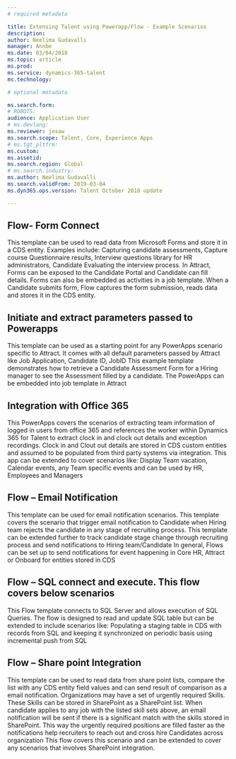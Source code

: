 ```yaml
---
# required metadata

title: Extensing Talent using Powerapp/Flow - Example Scenarios
description: 
author: Neelima Gudavalli
manager: Annbe
ms.date: 03/04/2018
ms.topic: article
ms.prod: 
ms.service: dynamics-365-talent
ms.technology: 

# optional metadata

ms.search.form: 
# ROBOTS: 
audience: Application User
# ms.devlang: 
ms.reviewer: josaw
ms.search.scope: Talent, Core, Experience Apps
# ms.tgt_pltfrm: 
ms.custom:
ms.assetid: 
ms.search.region: Global
# ms.search.industry: 
ms.author: Neelima Gudavalli
ms.search.validFrom: 2019-03-04
ms.dyn365.ops.version: Talent October 2018 update

---
```




## Flow- Form Connect
This template can be used to read data from Microsoft Forms and store it in a CDS entity.
Examples include: Capturing candidate assessments, Capture course Questionnaire results, Interview questions library for HR administrators, Candidate Evaluating the interview process.
In Attract, Forms can be exposed to the Candidate Portal and Candidate can fill details. Forms can also be embedded as activities in a job template.
When a Candidate submits form, Flow captures the form submission, reads data and stores it in the CDS entity.
## Initiate and extract parameters passed to Powerapps
This template can be used as a starting point for any PowerApps scenario specific to Attract. It comes with all default parameters passed by Attract like Job Application, Candidate ID, JobID
This example template demonstrates how to retrieve a Candidate Assessment Form for a Hiring manager to see the Assessment filled by a candidate.
The PowerApps can be embedded into job template in Attract
## Integration with Office 365
This PowerApps covers the scenarios of extracting team information of logged in users from office 365 and references the worker within Dynamics 365 for Talent to extract clock in and clock out details and exception recordings. Clock in and Clout out details are stored in CDS custom entities and assumed to be populated from third party systems via integration.
This app can be extended to cover scenarios like:
Display Team vacation, Calendar events, any Team specific events and can be used by HR, Employees and Managers
## Flow – Email Notification
This template can be used for email notification scenarios.
This template covers the scenario that trigger email notification to Candidate when Hiring team rejects the candidate in any stage of recruiting process.
This template can be extended further to track candidate stage change through recruiting process and send notifications to Hiring team/Candidate
In general, Flows can be set up to send notifications for event happening in Core HR, Attract or Onboard for entities stored in CDS
## Flow – SQL connect and execute. This flow covers below scenarios
This Flow template connects to SQL Server and allows execution of SQL Queries.
The flow is designed to read and update SQL table but can be extended to include scenarios like: Populating a staging table in CDS with records from SQL and keeping it synchronized on periodic basis using incremental push from SQL
## Flow – Share point Integration
This template can be used to read data from share point lists, compare the list with any CDS entity field values and can send result of comparison as a email notification. 
Organizations may have a set of urgently required Skills. These Skills can be stored in SharePoint as a SharePoint list.  When candidate applies to any job with the listed skill sets above, an email notification will be sent if there is a significant match with the skills stored in SharePoint. This way the urgently required positions are filled faster as the notifications help recruiters to reach out and cross hire Candidates across organization
This flow covers this scenario and can be extended to cover any scenarios that involves SharePoint integration.
